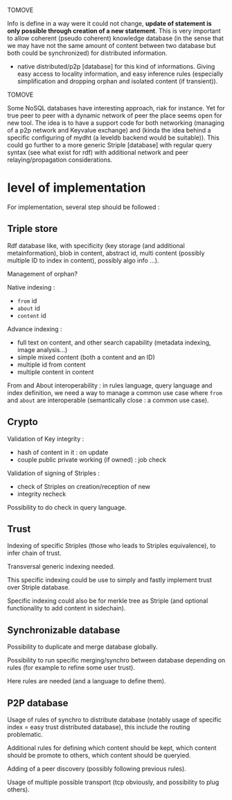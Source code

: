 [hm]: # (+++)
[hm]: # (date = "2015-05-30T12:43:26+01:00")
[hm]: # (draft = true)
[hm]: # (title = "Concept for a striple database")
[hm]: # (+++)


TOMOVE

Info is define in a way were it could not change, **update of statement is only possible through creation of a new statement**. This is very important to allow coherent (pseudo coherent) knowledge database (in the sense that we may have not the same amount of content between two database but both could be synchronized) for distributed information.

  - native distributed/p2p [database] for this kind of informations. Giving easy access to locality information, and easy inference rules (especially simplification and dropping orphan and isolated content (if transient)).

TOMOVE



Some NoSQL databases have interesting approach, riak for instance. Yet for true peer to peer with a dynamic network of peer the place seems open for new tool. The idea is to have a support code for both networking (managing of a p2p network and Keyvalue exchange) and (kinda the idea behind a specific configuring of mydht (a leveldb backend would be suitable)). This could go further to a more generic Striple [database] with regular query syntax (see what exist for rdf) with additional network and peer relaying/propagation considerations.


# level of implementation

For implementation, several step should be followed :

## Triple store

Rdf database like, with specificity (key storage (and additional metainformation), blob in content, abstract id, multi content (possibly multiple ID to index in content), possibly algo info ...).

Management of orphan?


Native indexing :
  - `from` id
  - `about` id
  - `content` id


Advance indexing :
   - full text on content, and other search capability (metadata indexing, image analysis...)
   - simple mixed content (both a content and an ID)
   - multiple id from content
   - multiple content in content

From and About interoperability :
in rules language, query language and index definition, we need a way to manage a common use case where `from` and `about` are interoperable (semantically close : a common use case).

## Crypto

Validation of Key integrity :
  - hash of content in it : on update
  - couple public private working (if owned) : job check

Validation of signing of Striples :
  - check of Striples on creation/reception of new
  - integrity recheck

Possibility to do check in query language.

## Trust

Indexing of specific Striples (those who leads to Striples equivalence), to infer chain of trust.

Transversal generic indexing needed.

This specific indexing could be use to simply and fastly implement trust over Striple database.

Specific indexing could also be for merkle tree as Striple (and optional functionality to add content in sidechain).

## Synchronizable database

Possibility to duplicate and merge database globally.

Possibility to run specific merging/synchro between database depending on rules (for example to refine some user trust).

Here rules are needed (and a language to define them).

## P2P database

Usage of rules of synchro to distribute database (notably usage of specific index = easy trust distributed database), this include the routing problematic.

Additional rules for defining which content should be kept, which content should be promote to others, which content should be queryied.

Adding of a peer discovery (possibly following previous rules).

Usage of multiple possible transport (tcp obviously, and possibility to plug others).


